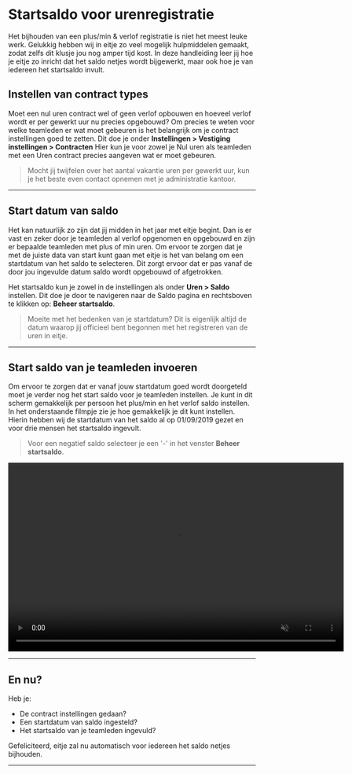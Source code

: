 # Startsaldo voor urenregistratie
Het bijhouden van een plus/min & verlof registratie is niet het meest leuke werk. Gelukkig hebben wij in eitje zo veel mogelijk hulpmiddelen gemaakt, zodat zelfs dit klusje jou nog amper tijd kost. In deze handleiding leer jij hoe je eitje zo inricht dat het saldo netjes wordt bijgewerkt, maar ook hoe je  van iedereen het startsaldo invult. 

## Instellen van contract types
Moet een nul uren contract wel of geen verlof opbouwen en hoeveel verlof wordt er per gewerkt uur nu precies opgebouwd? Om precies te weten voor welke teamleden er wat moet gebeuren is het belangrijk om je contract instellingen goed te zetten. Dit doe je onder **Instellingen > Vestiging instellingen > Contracten** Hier kun je voor zowel je Nul uren als teamleden met een Uren contract precies aangeven wat er moet gebeuren. 

> Mocht jij twijfelen over het aantal vakantie uren per gewerkt uur, kun je het beste even contact opnemen met je administratie kantoor.


---

## Start datum van saldo
Het kan natuurlijk zo zijn dat jij midden in het jaar met eitje begint. Dan is er vast en zeker door je teamleden al verlof opgenomen en opgebouwd en zijn er bepaalde teamleden met plus of min uren. Om ervoor te zorgen dat je met de juiste data van start kunt gaan met eitje is het van belang om een startdatum van het saldo te selecteren. Dit zorgt ervoor dat er pas vanaf de door jou ingevulde datum saldo wordt opgebouwd of afgetrokken.

Het startsaldo kun je zowel in de instellingen als onder **Uren > Saldo** instellen. Dit doe je door te navigeren naar de Saldo pagina en rechtsboven te klikken op: **Beheer startsaldo**.

> Moeite met het bedenken van je startdatum? Dit is eigenlijk altijd de datum waarop jij officieel bent begonnen met het registreren van de uren in eitje.

---

## Start saldo van je teamleden invoeren
Om ervoor te zorgen dat er vanaf jouw startdatum goed wordt doorgeteld moet je verder nog het start saldo voor je teamleden instellen. Je kunt in dit scherm gemakkelijk per persoon het plus/min en het verlof saldo instellen. In het onderstaande filmpje zie je hoe gemakkelijk je dit kunt instellen. Hierin hebben wij de startdatum van het saldo al op 01/09/2019 gezet en voor drie mensen het startsaldo ingevult. 

> Voor een negatief saldo selecteer je een '-' in het venster **Beheer startsaldo**.

<video controls
       muted 
       src="/assets/startSaldoInvullen.mov"
       width="683"
       height="384">
</video>


---

## En nu?
Heb je:
* De contract instellingen gedaan?
* Een startdatum van saldo ingesteld?
* Het startsaldo van je teamleden ingevuld?

Gefeliciteerd, eitje zal nu automatisch voor iedereen het saldo netjes bijhouden.  

---